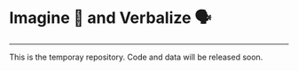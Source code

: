 # Imagine 💭 and Verbalize 🗣

---

This is the temporay repository. Code and data will be released soon.
